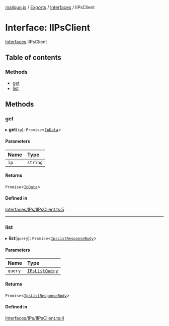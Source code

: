 [mailgun.js](../README.md) / [Exports](../modules.md) / [Interfaces](../modules/Interfaces.md) / IIPsClient

# Interface: IIPsClient

[Interfaces](../modules/Interfaces.md).IIPsClient

## Table of contents

### Methods

- [get](Interfaces.IIPsClient.md#get)
- [list](Interfaces.IIPsClient.md#list)

## Methods

### get

▸ **get**(`ip`): `Promise`<[`IpData`](../modules.md#ipdata)\>

#### Parameters

| Name | Type |
| :------ | :------ |
| `ip` | `string` |

#### Returns

`Promise`<[`IpData`](../modules.md#ipdata)\>

#### Defined in

[Interfaces/IPs/IIPsClient.ts:5](https://github.com/mailgun/mailgun.js/blob/9d7076d/lib/Interfaces/IPs/IIPsClient.ts#L5)

___

### list

▸ **list**(`query`): `Promise`<[`IpsListResponseBody`](../modules.md#ipslistresponsebody)\>

#### Parameters

| Name | Type |
| :------ | :------ |
| `query` | [`IPsListQuery`](../modules.md#ipslistquery) |

#### Returns

`Promise`<[`IpsListResponseBody`](../modules.md#ipslistresponsebody)\>

#### Defined in

[Interfaces/IPs/IIPsClient.ts:4](https://github.com/mailgun/mailgun.js/blob/9d7076d/lib/Interfaces/IPs/IIPsClient.ts#L4)

